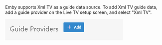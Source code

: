 Emby supports Xml TV as a guide data source. To add Xml TV guide data, add a guide provider on the Live TV setup screen, and select "Xml TV".

![](images/server/guidedataadd.png)
